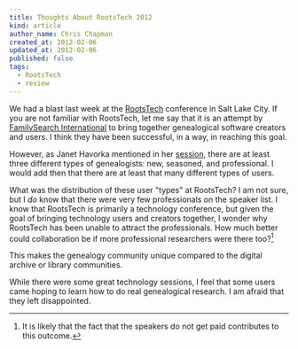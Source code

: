 ```yaml
---
title: Thoughts About RootsTech 2012
kind: article
author_name: Chris Chapman
created_at: 2012-02-06
updated_at: 2012-02-06
published: false
tags:
  - RootsTech
  - review
---
```

We had a blast last week at the 
[RootsTech](http://rootstech.org/ "rootstech.org") conference in Salt Lake City.
If you are not familiar with RootsTech, let me say that it is an attempt by 
[FamilySearch International](http://familysearch.org "familysearch.org") to 
bring together genealogical software creators and users. I think they have been
successful, in a way, in reaching this goal.

However, as Janet Havorka mentioned in her
[session](http://rootstech.org/schedule/saturday/TU031 "Advocating Genealogy and Growing the Market: Issues of the New Genealogist"),
there are at least three different types of genealogists: new, seasoned, and 
professional. I would add then that there are at least that many different types of
users. 

What was the distribution of these user "types" at RootsTech? I am not sure,
but I *do* know that there were very few professionals on the speaker list. I know
that RootsTech is primarily a technology conference, but given the goal of
bringing technology users and creators together, I wonder why RootsTech has been
unable to attract the professionals. How much better could collaboration be if more
professional researchers were there too?[^1]

This makes the genealogy community unique compared to the digital
archive or library communities.

While there were some great technology sessions, I feel that some users came
hoping to learn how to do real genealogical research. I am afraid that they left
disappointed.

[^1]: It is likely that the fact that the speakers do not get paid contributes to this outcome.
